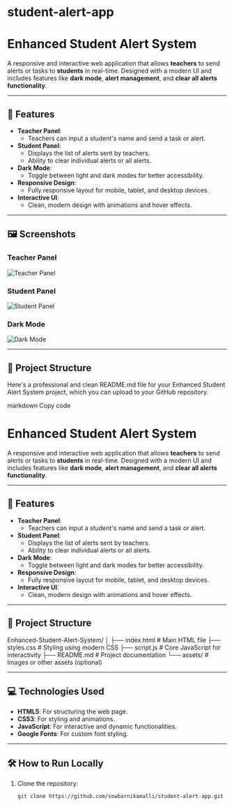# student-alert-app
# Enhanced Student Alert System

A responsive and interactive web application that allows **teachers** to send alerts or tasks to **students** in real-time. Designed with a modern UI and includes features like **dark mode**, **alert management**, and **clear all alerts functionality**.

---

## 🚀 Features

- **Teacher Panel**: 
  - Teachers can input a student's name and send a task or alert.
- **Student Panel**: 
  - Displays the list of alerts sent by teachers.
  - Ability to clear individual alerts or all alerts.
- **Dark Mode**: 
  - Toggle between light and dark modes for better accessibility.
- **Responsive Design**: 
  - Fully responsive layout for mobile, tablet, and desktop devices.
- **Interactive UI**: 
  - Clean, modern design with animations and hover effects.

---

## 🖼️ Screenshots

### Teacher Panel
![Teacher Panel](screenshot-teacher-panel.png)

### Student Panel
![Student Panel](screenshot-student-panel.png)

### Dark Mode
![Dark Mode](screenshot-dark-mode.png)

---

## 📁 Project Structure

Here's a professional and clean README.md file for your Enhanced Student Alert System project, which you can upload to your GitHub repository.

markdown
Copy code
# Enhanced Student Alert System

A responsive and interactive web application that allows **teachers** to send alerts or tasks to **students** in real-time. Designed with a modern UI and includes features like **dark mode**, **alert management**, and **clear all alerts functionality**.

---

## 🚀 Features

- **Teacher Panel**: 
  - Teachers can input a student's name and send a task or alert.
- **Student Panel**: 
  - Displays the list of alerts sent by teachers.
  - Ability to clear individual alerts or all alerts.
- **Dark Mode**: 
  - Toggle between light and dark modes for better accessibility.
- **Responsive Design**: 
  - Fully responsive layout for mobile, tablet, and desktop devices.
- **Interactive UI**: 
  - Clean, modern design with animations and hover effects.

---

## 📁 Project Structure

Enhanced-Student-Alert-System/ │ ├── index.html # Main HTML file ├── styles.css # Styling using modern CSS ├── script.js # Core JavaScript for interactivity ├── README.md # Project documentation └── assets/ # Images or other assets (optional)

---

## 💻 Technologies Used

- **HTML5**: For structuring the web page.
- **CSS3**: For styling and animations.
- **JavaScript**: For interactive and dynamic functionalities.
- **Google Fonts**: For custom font styling.

---

## 🛠️ How to Run Locally

1. Clone the repository:
   ```bash
   git clone https://github.com/sowbarnikamalli/student-alert-app.git

